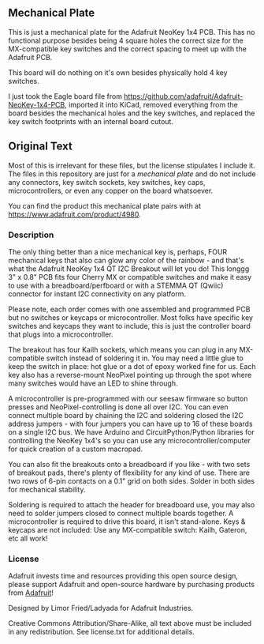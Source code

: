 ## Mechanical Plate

This is just a mechanical plate for the Adafruit NeoKey 1x4 PCB. This has no functional purpose besides being 4 square holes the correct size for the MX-compatible key switches and the correct spacing to meet up with the Adafruit PCB.

This board will do nothing on it's own besides physically hold 4 key switches.

I just took the Eagle board file from https://github.com/adafruit/Adafruit-NeoKey-1x4-PCB, imported it into KiCad, removed everything from the board besides the mechanical holes and the key switches, and replaced the key switch footprints with an internal board cutout.

## Original Text

Most of this is irrelevant for these files, but the license stipulates I include it. The files in this repository are just for a *mechanical plate* and do not include any connectors, key switch sockets, key switches, key caps, microcontrollers, or even any copper on the board whatsoever.

You can find the product this mechanical plate pairs with at https://www.adafruit.com/product/4980.

### Description

The only thing better than a nice mechanical key is, perhaps, FOUR mechanical keys that also can glow any color of the rainbow - and that's what the Adafruit NeoKey 1x4 QT I2C Breakout will let you do! This longgg 3" x 0.8" PCB fits four Cherry MX or compatible switches and make it easy to use with a breadboard/perfboard or with a STEMMA QT (Qwiic) connector for instant I2C connectivity on any platform.

Please note, each order comes with one assembled and programmed PCB but no switches or keycaps or microcontroller. Most folks have specific key switches and keycaps they want to include, this is just the controller board that plugs into a microcontroller.

The breakout has four Kailh sockets, which means you can plug in any MX-compatible switch instead of soldering it in. You may need a little glue to keep the switch in place: hot glue or a dot of epoxy worked fine for us. Each key also has a reverse-mount NeoPixel pointing up through the spot where many switches would have an LED to shine through.

A microcontroller is pre-programmed with our seesaw firmware so button presses and NeoPixel-controlling is done all over I2C. You can even connect multiple board by chaining the I2C and soldering closed the I2C address jumpers - with four jumpers you can have up to 16 of these boards on a single I2C bus. We have Arduino and CircuitPython/Python libraries for controlling the NeoKey 1x4's so you can use any microcontroller/computer for quick creation of a custom macropad.

You can also fit the breakouts onto a breadboard if you like - with two sets of breakout pads, there's plenty of flexibility for any kind of use. There are two rows of 6-pin contacts on a 0.1" grid on both sides. Solder in both sides for mechanical stability.

Soldering is required to attach the header for breadboard use, you may also need to solder jumpers closed to connect multiple boards together. A microcontroller is required to drive this board, it isn't stand-alone. Keys & keycaps are not included: Use any MX-compatible switch: Kailh, Gateron, etc all work!

### License

Adafruit invests time and resources providing this open source design, please support Adafruit and open-source hardware by purchasing products from [Adafruit](https://www.adafruit.com)!

Designed by Limor Fried/Ladyada for Adafruit Industries.

Creative Commons Attribution/Share-Alike, all text above must be included in any redistribution. 
See license.txt for additional details.
